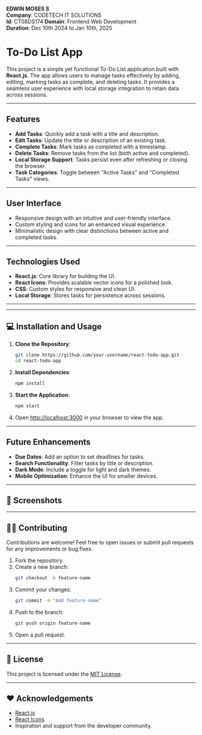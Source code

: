 **EDWIN MOSES S**  
**Company**: CODETECH IT SOLUTIONS  
**Id**: CT08DS174
**Domain**: Frontend Web Development  
**Duration**: Dec 10th 2024 to Jan 10th, 2025

# To-Do List App

This project is a simple yet functional To-Do List application built with **React.js**. The app allows users to manage tasks effectively by adding, editing, marking tasks as complete, and deleting tasks. It provides a seamless user experience with local storage integration to retain data across sessions.

---

##  Features

- **Add Tasks**: Quickly add a task with a title and description.
- **Edit Tasks**: Update the title or description of an existing task.
- **Complete Tasks**: Mark tasks as completed with a timestamp.
- **Delete Tasks**: Remove tasks from the list (both active and completed).
- **Local Storage Support**: Tasks persist even after refreshing or closing the browser.
- **Task Categories**: Toggle between "Active Tasks" and "Completed Tasks" views.

---

## User Interface

- Responsive design with an intuitive and user-friendly interface.
- Custom styling and icons for an enhanced visual experience.
- Minimalistic design with clear distinctions between active and completed tasks.

---

## Technologies Used

- **React.js**: Core library for building the UI.
- **React Icons**: Provides scalable vector icons for a polished look.
- **CSS**: Custom styles for responsive and clean UI.
- **Local Storage**: Stores tasks for persistence across sessions.

---

---

## 💻 Installation and Usage

1. **Clone the Repository**:
   ```bash
   git clone https://github.com/your-username/react-todo-app.git
   cd react-todo-app
   ```

2. **Install Dependencies**:
   ```bash
   npm install
   ```

3. **Start the Application**:
   ```bash
   npm start
   ```

4. Open [http://localhost:3000](http://localhost:3000) in your browser to view the app.

---

## Future Enhancements

- **Due Dates**: Add an option to set deadlines for tasks.
- **Search Functionality**: Filter tasks by title or description.
- **Dark Mode**: Include a toggle for light and dark themes.
- **Mobile Optimization**: Enhance the UI for smaller devices.

---

## 📸 Screenshots


---

## 🧑‍💻 Contributing

Contributions are welcome! Feel free to open issues or submit pull requests for any improvements or bug fixes.

1. Fork the repository.
2. Create a new branch:
   ```bash
   git checkout -b feature-name
   ```
3. Commit your changes:
   ```bash
   git commit -m "Add feature-name"
   ```
4. Push to the branch:
   ```bash
   git push origin feature-name
   ```
5. Open a pull request.

---

## 📝 License

This project is licensed under the [MIT License](LICENSE).

---

## ❤️ Acknowledgements

- [React.js](https://reactjs.org/)
- [React Icons](https://react-icons.github.io/react-icons/)
- Inspiration and support from the developer community.
```
